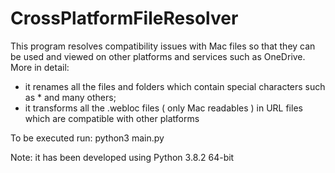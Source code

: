 # CrossPlatformFileResolver
This program resolves compatibility issues with Mac files so that they can be used and viewed on other platforms and services such as OneDrive. More in detail:
- it renames all the files and folders which contain special characters such as * and many others;
- it transforms all the .webloc files ( only Mac readables ) in URL files which are compatible with other platforms

To be executed run: python3 main.py

Note: it has been developed using Python 3.8.2 64-bit
